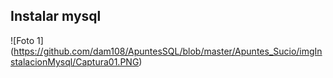 ## Instalar mysql
![Foto 1] (https://github.com/dam108/ApuntesSQL/blob/master/Apuntes_Sucio/imgInstalacionMysql/Captura01.PNG)
